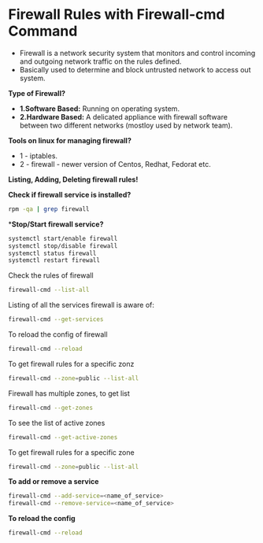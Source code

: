 # Firewall Rules with Firewall-cmd Command

- Firewall is a network security system that monitors and control incoming and outgoing network traffic on the rules defined.
- Basically used to determine and block untrusted network to access out system.

**Type of Firewall?**

  - **1.Software Based:** Running on operating system.
  - **2.Hardware Based:** A delicated appliance with firewall software between two different networks (mostloy used by network team).

**Tools on linux for managing firewall?**
  - 1 - iptables.
  - 2 - firewall - newer version of Centos, Redhat, Fedorat etc.

**Listing, Adding, Deleting firewall rules!**

**Check if firewall service is installed?**

```bash
rpm -qa | grep firewall
```

***Stop/Start firewall service?**

```bash
systemctl start/enable firewall
systemctl stop/disable firewall
systemctl status firewall
systemctl restart firewall
```

Check the rules of firewall

```bash
firewall-cmd --list-all
```

Listing of all the services firewall is aware of:

```bash
firewall-cmd --get-services
```

To reload the config of firewall

```bash
firewall-cmd --reload
``` 

To get firewall rules for a specific zonz

```bash
firewall-cmd --zone=public --list-all
```

Firewall has multiple zones, to get list

```bash
firewall-cmd --get-zones
```

To see the list of active zones

```bash
firewall-cmd --get-active-zones
```

To get firewall rules for a specific zone

```bash
firewall-cmd --zone=public --list-all
```

**To add or remove a service**

```bash
firewall-cmd --add-service=<name_of_service>
firewall-cmd --remove-service=<name_of_service>
```
**To reload the config**

```bash
firewall-cmd --reload
```